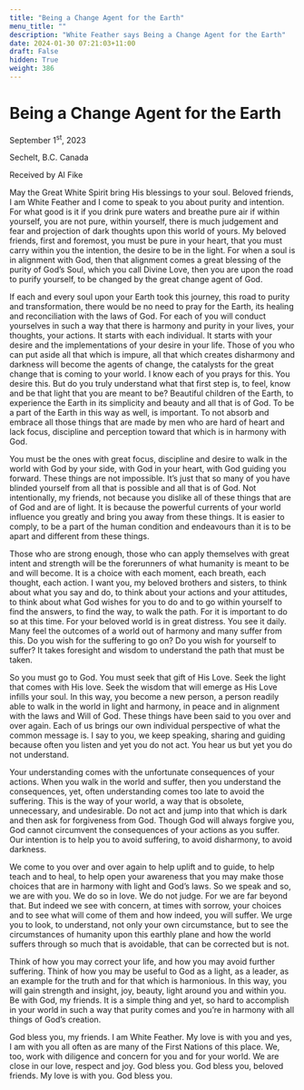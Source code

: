 ```yaml
---
title: "Being a Change Agent for the Earth"
menu_title: ""
description: "White Feather says Being a Change Agent for the Earth"
date: 2024-01-30 07:21:03+11:00
draft: False
hidden: True
weight: 386
---
```

# Being a Change Agent for the Earth 

September 1<sup>st</sup>, 2023

Sechelt, B.C. Canada

Received by Al Fike  



May the Great White Spirit bring His blessings to your soul. Beloved friends, I am White Feather and I come to speak to you about purity and intention. For what good is it if you drink pure waters and breathe pure air if within yourself, you are not pure, within yourself, there is much judgement and fear and projection of dark thoughts upon this world of yours. My beloved friends, first and foremost, you must be pure in your heart, that you must carry within you the intention, the desire to be in the light. For when a soul is in alignment with God, then that alignment comes a great blessing of the purity of God’s Soul, which you call Divine Love, then you are upon the road to purify yourself, to be changed by the great change agent of God.

If each and every soul upon your Earth took this journey, this road to purity and transformation, there would be no need to pray for the Earth, its healing and reconciliation with the laws of God. For each of you will conduct yourselves in such a way that there is harmony and purity in your lives, your thoughts, your actions. It starts with each individual. It starts with your desire and the implementations of your desire in your life. Those of you who can put aside all that which is impure, all that which creates disharmony and darkness will become the agents of change, the catalysts for the great change that is coming to your world. I know each of you prays for this. You desire this. But do you truly understand what that first step is, to feel, know and be that light that you are meant to be? Beautiful children of the Earth, to experience the Earth in its simplicity and beauty and all that is of God. To be a part of the Earth in this way as well, is important. To not absorb and embrace all those things that are made by men who are hard of heart and lack focus, discipline and perception toward that which is in harmony with God.

You must be the ones with great focus, discipline and desire to walk in the world with God by your side, with God in your heart, with God guiding you forward. These things are not impossible. It’s just that so many of you have blinded yourself from all that is possible and all that is of God. Not intentionally, my friends, not because you dislike all of these things that are of God and are of light. It is because the powerful currents of your world influence you greatly and bring you away from these things. It is easier to comply, to be a part of the human condition and endeavours than it is to be  apart and different from these things.

Those who are strong enough, those who can apply themselves with great intent and strength will be the forerunners of what humanity is meant to be and will become. It is a choice with each moment, each breath, each thought, each action. I want you, my beloved brothers and sisters, to think about what you say and do, to think about your actions and your attitudes, to think about what God wishes for you to do and to go within yourself to find the answers, to find the way, to walk the path. For it is important to do so at this time. For your beloved world is in great distress. You see it daily. Many feel the outcomes of a world out of harmony and many suffer from this. Do you wish for the suffering to go on? Do you wish for yourself to suffer? It takes foresight and wisdom to understand the path that must be taken. 

So you must go to God. You must seek that gift of His Love. Seek the light that comes with His love. Seek the wisdom that will emerge as His Love infills your soul. In this way, you become a new person, a person readily able to walk in the world in light and harmony, in peace and in alignment with the laws and Will of God. These things have been said to you over and over again. Each of us brings our own individual perspective of what the common message is. I say to you, we keep speaking, sharing and guiding because often you listen and yet you do not act. You hear us but yet you do not understand. 

Your understanding comes with the unfortunate consequences of your actions. When you walk in the world and suffer, then you understand the consequences, yet, often understanding comes too late to avoid the suffering. This is the way of your world, a way that is obsolete, unnecessary, and undesirable. Do not act and jump into that which is dark and then ask for forgiveness from God. Though God will always forgive you, God cannot circumvent the consequences of your actions as you suffer. Our intention is to help you to avoid suffering, to avoid disharmony, to avoid darkness. 

We come to you over and over again to help uplift and to guide, to help teach and to heal, to help open your awareness that you may make those choices that are in harmony with light and God’s laws. So we speak and so, we are with you. We do so in love. We do not judge. For we are far beyond that. But indeed we see with concern, at times with sorrow, your choices and to see what will come of them and how indeed, you will suffer. We urge you to look, to understand, not only your own circumstance, but to see the circumstances of humanity upon this earthly plane and how the world suffers through so much that is avoidable, that can be corrected but is not.

Think of how you may correct your life, and how you may avoid further suffering. Think of how you may be useful to God as a light, as a leader, as an example for the truth and for that which is harmonious. In this way, you will gain strength and insight, joy, beauty, light around you and within you. Be with God, my friends. It is a simple thing and yet, so hard to accomplish in your world in such a way that purity comes and you’re in harmony with all things of God’s creation. 

God bless you, my friends. I am White Feather. My love is with you and yes, I am with you all often as are many of the First Nations of this place. We, too, work with diligence and concern for you and for your world. We are close in our love, respect and joy. God bless you. God bless you, beloved friends. My love is with you. God bless you.